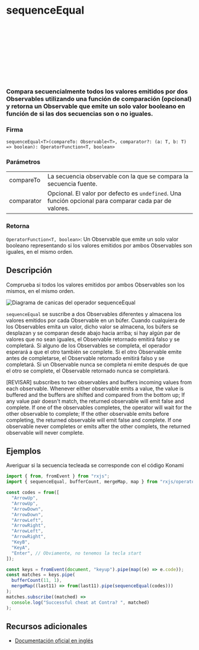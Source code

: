 <div class="page-heading">

# sequenceEqual

<a target="_blank" href="https://github.com/ReactiveX/rxjs/blob/master/src/internal/operators/sequenceEqual.ts">
<svg>
  <use xlink:href="/assets/icons/github.svg#github"></use>
</svg>
</a>
</div>

### Compara secuencialmente todos los valores emitidos por dos Observables utilizando una función de comparación (opcional) y retorna un Observable que emite un solo valor booleano en función de si las dos secuencias son o no iguales.

### Firma

`sequenceEqual<T>(compareTo: Observable<T>, comparator?: (a: T, b: T) => boolean): OperatorFunction<T, boolean>`

### Parámetros

<table>
<tr><td>compareTo</td><td>La secuencia observable con la que se compara la secuencia fuente.</td></tr>
<tr><td>comparator</td><td>Opcional. El valor por defecto es <code>undefined</code>.
Una función opcional para comparar cada par de valores.</td></tr>
</table>

### Retorna

`OperatorFunction<T, boolean>`: Un Observable que emite un solo valor booleano representando si los valores emitidos por ambos Observables son iguales, en el mismo orden.

## Descripción

Comprueba si todos los valores emitidos por ambos Observables son los mismos, en el mismo orden.

<img class="marble-diagram" src="assets/images/marble-diagrams/conditional-boolean/sequenceEqual.md" alt="Diagrama de canicas del operador sequenceEqual">

`sequenceEqual` se suscribe a dos Observables diferentes y almacena los valores emitidos por cada Observable en un búfer. Cuando cualquiera de los Observables emita un valor, dicho valor se almacena, los búfers se desplazan y se comparan desde abajo hacia arriba; si hay algún par de valores que no sean iguales, el Observable retornado emitirá falso y se completará. Si alguno de los Observables se completa, el operador esperará a que el otro también se complete. Si el otro Observable emite antes de completarse, el Observable retornado emitirá falso y se completará. Si un Observable nunca se completa ni emite después de que el otro se complete, el Observable retornado nunca se completará.

[REVISAR]
subscribes to two observables and buffers incoming values from each observable. Whenever either observable emits a value, the value is buffered and the buffers are shifted and compared from the bottom up; If any value pair doesn't match, the returned observable will emit false and complete. If one of the observables completes, the operator will wait for the other observable to complete; If the other observable emits before completing, the returned observable will emit false and complete. If one observable never completes or emits after the other complets, the returned observable will never complete.

## Ejemplos

Averiguar si la secuencia tecleada se corresponde con el código Konami

```javascript
import { from, fromEvent } from "rxjs";
import { sequenceEqual, bufferCount, mergeMap, map } from "rxjs/operators";

const codes = from([
  "ArrowUp",
  "ArrowUp",
  "ArrowDown",
  "ArrowDown",
  "ArrowLeft",
  "ArrowRight",
  "ArrowLeft",
  "ArrowRight",
  "KeyB",
  "KeyA",
  "Enter", // Obviamente, no tenemos la tecla start
]);

const keys = fromEvent(document, "keyup").pipe(map((e) => e.code));
const matches = keys.pipe(
  bufferCount(11, 1),
  mergeMap((last11) => from(last11).pipe(sequenceEqual(codes)))
);
matches.subscribe((matched) =>
  console.log("Successful cheat at Contra? ", matched)
);
```

## Recursos adicionales

- [Documentación oficial en inglés](https://rxjs-dev.firebaseapp.com/api/operators/sequenceEqual)
